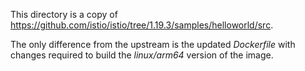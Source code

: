 This directory is a copy of https://github.com/istio/istio/tree/1.19.3/samples/helloworld/src. 

The only difference from the upstream is the updated _Dockerfile_ with changes required to build the _linux/arm64_ version of the image.
